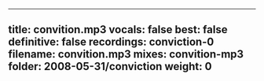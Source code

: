 
---
title: convition.mp3
vocals: false
best: false
definitive: false
recordings: conviction-0
filename: convition.mp3
mixes: convition-mp3
folder: 2008-05-31/conviction
weight: 0
---
